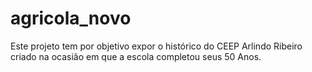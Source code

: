 # agricola_novo
Este projeto tem por objetivo expor o histórico do CEEP Arlindo Ribeiro criado na ocasião em que a escola completou seus 50 Anos.
